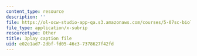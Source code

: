 ```yaml
---
content_type: resource
description: ''
file: https://ol-ocw-studio-app-qa.s3.amazonaws.com/courses/5-07sc-biological-chemistry-i-fall-2013/e02e1ad72dbffd0546c37378627f42fd_BYhaXjwgn5I.srt
file_type: application/x-subrip
resourcetype: Other
title: 3play caption file
uid: e02e1ad7-2dbf-fd05-46c3-7378627f42fd
---
```

